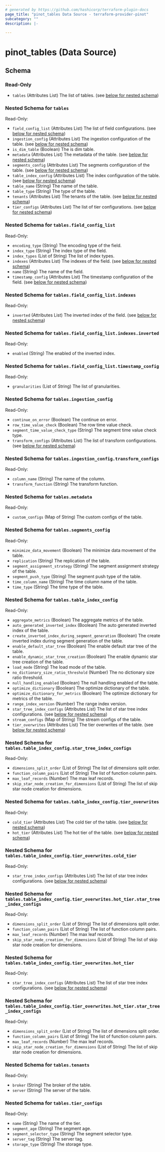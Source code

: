```yaml
---
# generated by https://github.com/hashicorp/terraform-plugin-docs
page_title: "pinot_tables Data Source - terraform-provider-pinot"
subcategory: ""
description: |-
  
---
```


# pinot_tables (Data Source)





<!-- schema generated by tfplugindocs -->
## Schema

### Read-Only

- `tables` (Attributes List) The list of tables. (see [below for nested schema](#nestedatt--tables))

<a id="nestedatt--tables"></a>
### Nested Schema for `tables`

Read-Only:

- `field_config_list` (Attributes List) The list of field configurations. (see [below for nested schema](#nestedatt--tables--field_config_list))
- `ingestion_config` (Attributes List) The ingestion configuration of the table. (see [below for nested schema](#nestedatt--tables--ingestion_config))
- `is_dim_table` (Boolean) The is dim table.
- `metadata` (Attributes List) The metadata of the table. (see [below for nested schema](#nestedatt--tables--metadata))
- `segments_config` (Attributes List) The segments configuration of the table. (see [below for nested schema](#nestedatt--tables--segments_config))
- `table_index_config` (Attributes List) The index configuration of the table. (see [below for nested schema](#nestedatt--tables--table_index_config))
- `table_name` (String) The name of the table.
- `table_type` (String) The type of the table.
- `tenants` (Attributes List) The tenants of the table. (see [below for nested schema](#nestedatt--tables--tenants))
- `tier_configs` (Attributes List) The list of tier configurations. (see [below for nested schema](#nestedatt--tables--tier_configs))

<a id="nestedatt--tables--field_config_list"></a>
### Nested Schema for `tables.field_config_list`

Read-Only:

- `encoding_type` (String) The encoding type of the field.
- `index_type` (String) The index type of the field.
- `index_types` (List of String) The list of index types.
- `indexes` (Attributes List) The indexes of the field. (see [below for nested schema](#nestedatt--tables--field_config_list--indexes))
- `name` (String) The name of the field.
- `timestamp_config` (Attributes List) The timestamp configuration of the field. (see [below for nested schema](#nestedatt--tables--field_config_list--timestamp_config))

<a id="nestedatt--tables--field_config_list--indexes"></a>
### Nested Schema for `tables.field_config_list.indexes`

Read-Only:

- `inverted` (Attributes List) The inverted index of the field. (see [below for nested schema](#nestedatt--tables--field_config_list--indexes--inverted))

<a id="nestedatt--tables--field_config_list--indexes--inverted"></a>
### Nested Schema for `tables.field_config_list.indexes.inverted`

Read-Only:

- `enabled` (String) The enabled of the inverted index.



<a id="nestedatt--tables--field_config_list--timestamp_config"></a>
### Nested Schema for `tables.field_config_list.timestamp_config`

Read-Only:

- `granularities` (List of String) The list of granularities.



<a id="nestedatt--tables--ingestion_config"></a>
### Nested Schema for `tables.ingestion_config`

Read-Only:

- `continue_on_error` (Boolean) The continue on error.
- `row_time_value_check` (Boolean) The row time value check.
- `segment_time_value_check_type` (String) The segment time value check type.
- `transform_configs` (Attributes List) The list of transform configurations. (see [below for nested schema](#nestedatt--tables--ingestion_config--transform_configs))

<a id="nestedatt--tables--ingestion_config--transform_configs"></a>
### Nested Schema for `tables.ingestion_config.transform_configs`

Read-Only:

- `column_name` (String) The name of the column.
- `transform_function` (String) The transform function.



<a id="nestedatt--tables--metadata"></a>
### Nested Schema for `tables.metadata`

Read-Only:

- `custom_configs` (Map of String) The custom configs of the table.


<a id="nestedatt--tables--segments_config"></a>
### Nested Schema for `tables.segments_config`

Read-Only:

- `minimize_data_movement` (Boolean) The minimize data movement of the table.
- `replication` (String) The replication of the table.
- `segment_assignment_strategy` (String) The segment assignment strategy of the table.
- `segment_push_type` (String) The segment push type of the table.
- `time_column_name` (String) The time column name of the table.
- `time_type` (String) The time type of the table.


<a id="nestedatt--tables--table_index_config"></a>
### Nested Schema for `tables.table_index_config`

Read-Only:

- `aggregate_metrics` (Boolean) The aggregate metrics of the table.
- `auto_generated_inverted_index` (Boolean) The auto generated inverted index of the table.
- `create_inverted_index_during_segment_generation` (Boolean) The create inverted index during segment generation of the table.
- `enable_default_star_tree` (Boolean) The enable default star tree of the table.
- `enable_dynamic_star_tree_creation` (Boolean) The enable dynamic star tree creation of the table.
- `load_mode` (String) The load mode of the table.
- `no_dictionary_size_ratio_threshold` (Number) The no dictionary size ratio threshold.
- `null_handling_enabled` (Boolean) The null handling enabled of the table.
- `optimize_dictionary` (Boolean) The optimize dictionary of the table.
- `optimize_dictionary_for_metrics` (Boolean) The optimize dictionary for metrics of the table.
- `range_index_version` (Number) The range index version.
- `star_tree_index_configs` (Attributes List) The list of star tree index configurations. (see [below for nested schema](#nestedatt--tables--table_index_config--star_tree_index_configs))
- `stream_configs` (Map of String) The stream configs of the table.
- `tier_overwrites` (Attributes List) The tier overwrites of the table. (see [below for nested schema](#nestedatt--tables--table_index_config--tier_overwrites))

<a id="nestedatt--tables--table_index_config--star_tree_index_configs"></a>
### Nested Schema for `tables.table_index_config.star_tree_index_configs`

Read-Only:

- `dimensions_split_order` (List of String) The list of dimensions split order.
- `function_column_pairs` (List of String) The list of function column pairs.
- `max_leaf_records` (Number) The max leaf records.
- `skip_star_node_creation_for_dimensions` (List of String) The list of skip star node creation for dimensions.


<a id="nestedatt--tables--table_index_config--tier_overwrites"></a>
### Nested Schema for `tables.table_index_config.tier_overwrites`

Read-Only:

- `cold_tier` (Attributes List) The cold tier of the table. (see [below for nested schema](#nestedatt--tables--table_index_config--tier_overwrites--cold_tier))
- `hot_tier` (Attributes List) The hot tier of the table. (see [below for nested schema](#nestedatt--tables--table_index_config--tier_overwrites--hot_tier))

<a id="nestedatt--tables--table_index_config--tier_overwrites--cold_tier"></a>
### Nested Schema for `tables.table_index_config.tier_overwrites.cold_tier`

Read-Only:

- `star_tree_index_configs` (Attributes List) The list of star tree index configurations. (see [below for nested schema](#nestedatt--tables--table_index_config--tier_overwrites--hot_tier--star_tree_index_configs))

<a id="nestedatt--tables--table_index_config--tier_overwrites--hot_tier--star_tree_index_configs"></a>
### Nested Schema for `tables.table_index_config.tier_overwrites.hot_tier.star_tree_index_configs`

Read-Only:

- `dimensions_split_order` (List of String) The list of dimensions split order.
- `function_column_pairs` (List of String) The list of function column pairs.
- `max_leaf_records` (Number) The max leaf records.
- `skip_star_node_creation_for_dimensions` (List of String) The list of skip star node creation for dimensions.



<a id="nestedatt--tables--table_index_config--tier_overwrites--hot_tier"></a>
### Nested Schema for `tables.table_index_config.tier_overwrites.hot_tier`

Read-Only:

- `star_tree_index_configs` (Attributes List) The list of star tree index configurations. (see [below for nested schema](#nestedatt--tables--table_index_config--tier_overwrites--hot_tier--star_tree_index_configs))

<a id="nestedatt--tables--table_index_config--tier_overwrites--hot_tier--star_tree_index_configs"></a>
### Nested Schema for `tables.table_index_config.tier_overwrites.hot_tier.star_tree_index_configs`

Read-Only:

- `dimensions_split_order` (List of String) The list of dimensions split order.
- `function_column_pairs` (List of String) The list of function column pairs.
- `max_leaf_records` (Number) The max leaf records.
- `skip_star_node_creation_for_dimensions` (List of String) The list of skip star node creation for dimensions.





<a id="nestedatt--tables--tenants"></a>
### Nested Schema for `tables.tenants`

Read-Only:

- `broker` (String) The broker of the table.
- `server` (String) The server of the table.


<a id="nestedatt--tables--tier_configs"></a>
### Nested Schema for `tables.tier_configs`

Read-Only:

- `name` (String) The name of the tier.
- `segment_age` (String) The segment age.
- `segment_selector_type` (String) The segment selector type.
- `server_tag` (String) The server tag.
- `storage_type` (String) The storage type.
